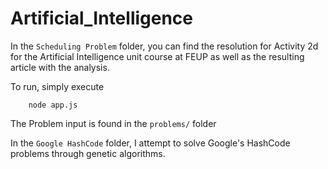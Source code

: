 # Artificial_Intelligence

In the `Scheduling Problem` folder, you can find the resolution for Activity 2d for the Artificial Intelligence unit course at FEUP as well as the resulting article with the analysis.


To run, simply execute

```
    node app.js
```

The Problem input is found in the `problems/` folder


In the `Google HashCode` folder, I attempt to solve Google's HashCode problems through genetic algorithms.
